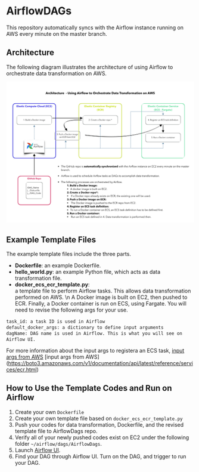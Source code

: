 # AirflowDAGs
This repository automatically syncs with the Airflow instance running on AWS every minute on the master branch.

## Architecture
The following diagram illustrates the architecture of using Airflow to orchestrate data transformation on AWS.


![System diagram for using Airflow on AWS](/image/airflow_v4.png)


## Example Template Files
The example template files include the three parts\. 
* **Dockerfile**: an example Dockerfile.
* **hello_world.py**: an example Python file, which acts as data transformation file.
* **docker_ecs_ecr_template.py**: <br>
a template file to perform Airflow tasks. This allows data transformation performed on AWS. \n
A Docker image is built on EC2, then pushed to ECR. Finally, a Docker container is run on ECS, using Fargate. You will need to revise the following args for your use.

``` 
task_id: a task ID is used in Airflow
default_docker_args: a dictionary to define input arguments
dagName: DAG name is used in Airflow. This is what you will see on Airflow UI.
```

For more information about the input args to registera an ECS task, 
[input args from AWS](https://boto3.amazonaws.com/v1/documentation/api/latest/reference/services/ecs.html#ECS.Client.register_task_definition)
[input args from AWS]
(https://boto3.amazonaws.com/v1/documentation/api/latest/reference/services/ecr.html)

## How to Use the Template Codes and Run on Airflow
1. Create your own ```Dockerfile```
1. Create your own template file based on  ```docker_ecs_ecr_template.py```
1. Push your codes for data transformation, Dockerfile, and the revised template file to AirflowDags repo. 
1. Verify all of your newly pushed codes exist on EC2 under the following folder ``` ~/airflow/dags/AirflowDags ```.
1. Launch [Airflow UI](https://fst-apc-airflow.agro.services/admin/).
1. Find your DAG through Airflow UI. Turn on the DAG, and trigger to run your DAG.
